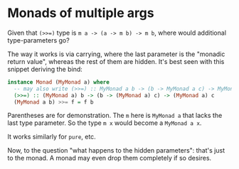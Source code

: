 # Monads of multiple args

Given that `(>>=)` type is `m a -> (a -> m b) -> m b`, where would additional type-parameters go?

The way it works is via carrying, where the last parameter is the "monadic return value", whereas the rest of them are hidden. It's best seen with this snippet deriving the bind:

```haskell
instance Monad (MyMonad a) where
  -- may also write (>>=) :: MyMonad a b -> (b -> MyMonad a c) -> MyMonad a c
  (>>=) :: (MyMonad a) b -> (b -> (MyMonad a) c) -> (MyMonad a) c
  (MyMonad a b) >>= f = f b
```

Parentheses are for demonstration. The `m` here is `MyMonad a` that lacks the last type parameter. So the type `m x` would become a `MyMonad a x`.

It works similarly for `pure`, etc.

Now, to the question "what happens to the hidden parameters": that's just to the monad. A monad may even drop them completely if so desires.
